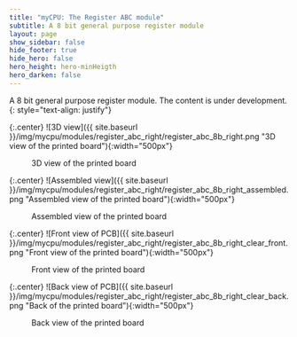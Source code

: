 ```yaml
---
title: "myCPU: The Register ABC module"
subtitle: A 8 bit general purpose register module
layout: page
show_sidebar: false
hide_footer: true
hide_hero: false
hero_height: hero-minHeigth
hero_darken: false
---
```

A 8 bit general purpose register module. The content is under development.
{: style="text-align: justify"}

{:.center}
![3D view]({{ site.baseurl }}/img/mycpu/modules/register_abc_right/register_abc_8b_right.png "3D view of the printed board"){:width="500px"}
<figure>3D view of the printed board</figure>

{:.center}
![Assembled view]({{ site.baseurl }}/img/mycpu/modules/register_abc_right/register_abc_8b_right_assembled.png "Assembled view of the printed board"){:width="500px"}
<figure>Assembled view of the printed board</figure>

{:.center}
![Front view of PCB]({{ site.baseurl }}/img/mycpu/modules/register_abc_right/register_abc_8b_right_clear_front.png "Front view of the printed board"){:width="500px"}
<figure>Front view of the printed board</figure>

{:.center}
![Back view of PCB]({{ site.baseurl }}/img/mycpu/modules/register_abc_right/register_abc_8b_right_clear_back.png "Back of the printed board"){:width="500px"}
<figure>Back view of the printed board</figure>